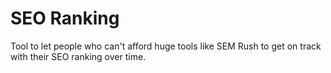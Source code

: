 # SEO Ranking

Tool to let people who can't afford huge tools like SEM Rush to get on track with their SEO ranking over time.

